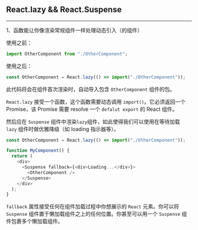 <!--
 * @Description: In User Settings Edit
 * @Author: your name
 * @Date: 2019-09-29 14:33:53
 * @LastEditTime: 2019-09-29 14:33:53
 * @LastEditors: your name
 -->
## **React.lazy && React.Suspense**

---

1、函数能让你像渲染常规组件一样处理动态引入（的组件）

使用之前：

```javascript
import OtherComponent from "./OtherComponent";
```

使用之后：

```javascript
const OtherComponent = React.lazy(() => import("./OtherComponent"));
```

此代码将会在组件首次渲染时，自动导入包含 `OtherComponent` 组件的包。

`React.lazy` 接受一个函数，这个函数需要动态调用 `import()`。它必须返回一个 Promise，该 Promise 需要 resolve 一个 `defalut export` 的 React 组件。

然后应在 `Suspense` 组件中渲染`lazy`组件，如此使得我们可以使用在等待加载 `lazy` 组件时做优雅降级（如 loading 指示器等）。

```javascript
const OtherComponent = React.lazy(() => import("./OtherComponent"));

function MyComponent() {
  return (
    <div>
      <Suspense fallback={<div>Loading...</div>}>
        <OtherComponent />
      </Suspense>
    </div>
  );
}
```

`fallback` 属性接受任何在组件加载过程中你想展示的 `React` 元素。你可以将 `Suspense` 组件置于懒加载组件之上的任何位置。你甚至可以用一个 `Suspense` 组件包裹多个懒加载组件。
